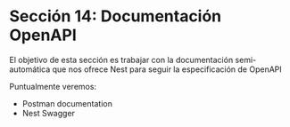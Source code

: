 # Sección 14: Documentación OpenAPI

El objetivo de esta sección es trabajar con la documentación semi-automática que nos ofrece Nest para seguir  la especificación de OpenAPI

Puntualmente veremos:

- Postman documentation
- Nest Swagger
